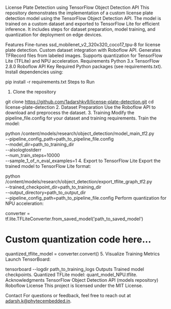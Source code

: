 License Plate Detection using TensorFlow Object Detection API
This repository demonstrates the implementation of a custom license plate detection model using the TensorFlow Object Detection API. The model is trained on a custom dataset and exported to TensorFlow Lite for efficient inference. It includes steps for dataset preparation, model training, and quantization for deployment on edge devices.

Features
Fine-tunes ssd_mobilenet_v2_320x320_coco17_tpu-8 for license plate detection.
Custom dataset integration with Roboflow API.
Generates TFRecord files from labeled images.
Supports quantization for TensorFlow Lite (TFLite) and NPU acceleration.
Requirements
Python 3.x
TensorFlow 2.8.0
Roboflow API Key
Required Python packages (see requirements.txt).
Install dependencies using:


pip install -r requirements.txt
Steps to Run
1. Clone the repository

git clone https://github.com/1adarshkv9/license-plate-detection.git
cd license-plate-detection
2. Dataset Preparation
Use the Roboflow API to download and preprocess the dataset.
3. Training
Modify the pipeline_file.config for your dataset and training requirements.
Train the model:

python /content/models/research/object_detection/model_main_tf2.py \
    --pipeline_config_path=path_to_pipeline_file.config \
    --model_dir=path_to_training_dir \
    --alsologtostderr \
    --num_train_steps=10000 \
    --sample_1_of_n_eval_examples=1
4. Export to TensorFlow Lite
Export the trained model to TensorFlow Lite format:

python /content/models/research/object_detection/export_tflite_graph_tf2.py \
    --trained_checkpoint_dir=path_to_training_dir \
    --output_directory=path_to_output_dir \
    --pipeline_config_path=path_to_pipeline_file.config
Perform quantization for NPU acceleration:

converter = tf.lite.TFLiteConverter.from_saved_model('path_to_saved_model')
# Custom quantization code here...
quantized_tflite_model = converter.convert()
5. Visualize Training Metrics
Launch TensorBoard:

tensorboard --logdir path_to_training_logs
Outputs
Trained model checkpoints.
Quantized TFLite model: quant_model_NPU.tflite.
Acknowledgments
TensorFlow Object Detection API (models repository)
Roboflow
License
This project is licensed under the MIT License.

Contact
For questions or feedback, feel free to reach out at adarsh.k@phytecembedded.in.
